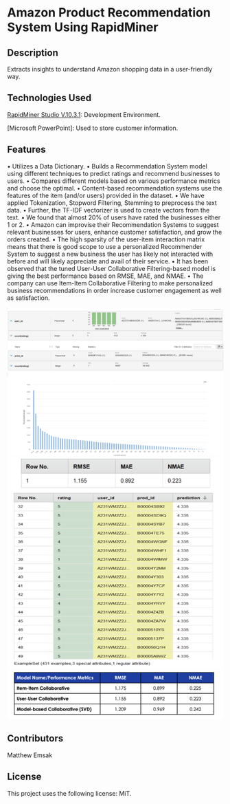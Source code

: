 # <strong> Amazon Product Recommendation System Using RapidMiner </strong> #

## <strong> Description </strong> ##

Extracts insights to understand Amazon shopping data in a user-friendly way.

## <strong> Technologies Used </strong> ##

[RapidMiner Studio V.10.3.1](https://www.uipath.com/product/studio): Development Environment.

[Microsoft PowerPoint]: Used to store customer information.

## <strong> Features </strong> ##
• Utilizes a Data Dictionary.
• Builds a Recommendation System model using different techniques to predict ratings and recommend businesses to users.
• Compares different models based on various performance metrics and choose the optimal.
• Content-based recommendation systems use the features of the item (and/or users) provided in the dataset.
• We have applied Tokenization, Stopword Filtering, Stemming to preprocess the text data. 
• Further, the TF-IDF vectorizer is used to create vectors from the text. 
• We found that almost 20% of users have rated the businesses either 1 or 2. 
• Amazon can improvise their Recommendation Systems to suggest relevant businesses for users, enhance customer satisfaction, and grow the orders created.
• The high sparsity of the user-item interaction matrix means that there is good scope to use a personalized Recommender System to suggest a new business the user has likely not interacted with before and will likely appreciate and avail of their service.
• It has been observed that the tuned User-User Collaborative Filtering-based model is giving the best performance based on RMSE, MAE, and NMAE.
• The company can use Item-Item Collaborative Filtering to make personalized business recommendations in order increase customer engagement as well as satisfaction.

![]()<img width="723" alt="image" src="https://github.com/matthew813709/Gitimages/blob/1af65df9eb74fbb05e88ebad4bbb2e11d4565a0c/2024-03-30%2012.16.19.png">
![]()<img width="723" alt="image" src="https://github.com/matthew813709/Gitimages/blob/4425e084a4f1daf110fe3444fc5bc25c43708469/2024-03-30%2012.17.26.png">
![]()<img width="723" alt="image" src="https://github.com/matthew813709/Gitimages/blob/1ae13f6d3c1966718237f6965b80f9b13f28d8a2/2024-03-30%2012.18.33.png">
![]()<img width="723" alt="image" src="https://github.com/matthew813709/Gitimages/blob/7746cfbd90e6fd63f1abb085b97800284689c88d/2024-03-30%2012.19.43.png">



## <strong> Contributors </strong> ##
Matthew Emsak

## <strong> License </strong> ##
This project uses the following license: MiT.

